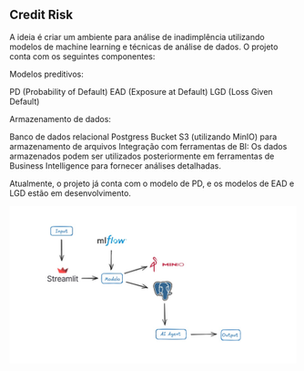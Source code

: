 ## Credit Risk 
A ideia é criar um ambiente para análise de inadimplência utilizando modelos de machine learning e técnicas de análise de dados. O projeto conta com os seguintes componentes:

Modelos preditivos:

PD (Probability of Default)
EAD (Exposure at Default)
LGD (Loss Given Default)

Armazenamento de dados:

Banco de dados relacional Postgress
Bucket S3 (utilizando MinIO) para armazenamento de arquivos
Integração com ferramentas de BI:
Os dados armazenados podem ser utilizados posteriormente em ferramentas de Business Intelligence para fornecer análises detalhadas.

Atualmente, o projeto já conta com o modelo de PD, e os modelos de EAD e LGD estão em desenvolvimento.


![1737565502515](image/README/1737565502515.png)
